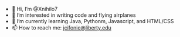 - 👋 Hi, I’m @Xnihilo7
- 👀 I’m interested in writing code and flying airplanes
- 🌱 I’m currently learning Java, Pythonm, Javascript, and HTML/CSS
- 📫 How to reach me: jcifonie@liberty.edu

<!---
Xnihilo7/Xnihilo7 is a ✨ special ✨ repository because its `README.md` (this file) appears on your GitHub profile.
You can click the Preview link to take a look at your changes.
--->
